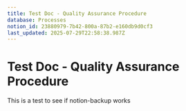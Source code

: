```yaml
---
title: Test Doc - Quality Assurance Procedure
database: Processes
notion_id: 23880979-7b42-800a-87b2-e160db9d0cf3
last_updated: 2025-07-29T22:58:38.987Z
---
```


# Test Doc - Quality Assurance Procedure


This is a test to see if notion-backup works

